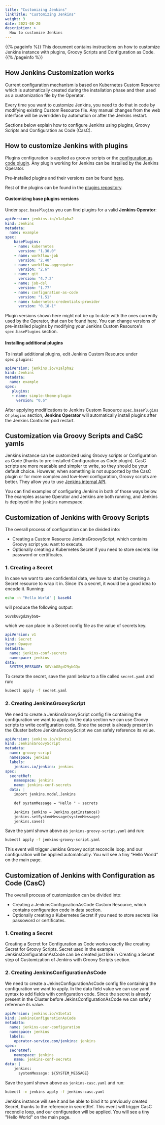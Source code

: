 ```yaml
---
title: "Customizing Jenkins"
linkTitle: "Customizing Jenkins"
weight: 3
date: 2021-08-20
description: >
  How to customize Jenkins
---
```


{{% pageinfo %}}
This document contains instructions on how to customize Jenkins instance with plugins, Groovy Scripts and Configuration as Code.
{{% /pageinfo %}}

## How Jenkins Customization works
Current configuration mechanism is based on Kubernetes Custom Resource which is automatically created during the
installation phase and then used as a customization file by the Operator.

Every time you want to customize Jenkins, you need to do that in code by modifying existing Custom Resource file.
Any manual changes from the web interface will be overridden by automation or after the Jenkins restart.

Sections below explain how to configure Jenkins using plugins, Groovy Scripts and Configuration as Code (CasC).

## How to customize Jenkins with plugins
Plugins configuration is applied as groovy scripts or the [configuration as code plugin](https://github.com/jenkinsci/configuration-as-code-plugin).
Any plugin working for Jenkins can be installed by the Jenkins Operator.
 
Pre-installed plugins and their versions can be found [here](https://github.com/jenkinsci/kubernetes-operator/blob/v0.7.0/pkg/plugins/base_plugins.go).

Rest of the plugins can be found in the [plugins repository](https://plugins.jenkins.io/). 

#### Customizing base plugins versions
Under `spec.basePlugins` you can find plugins for a valid **Jenkins Operator**:

```yaml
apiVersion: jenkins.io/v1alpha2
kind: Jenkins
metadata:
  name: example
spec:
    basePlugins:
    - name: kubernetes
      version: "1.30.0"
    - name: workflow-job
      version: "2.40"
    - name: workflow-aggregator
      version: "2.6"
    - name: git
      version: "4.7.2"
    - name: job-dsl
      version: "1.77"
    - name: configuration-as-code
      version: "1.51"
    - name: kubernetes-credentials-provider
      version: "0.18-1"
```
Plugin versions shown here might not be up to date with the ones currently used by the Operator, that can be found [here](https://github.com/jenkinsci/kubernetes-operator/blob/v0.7.0/pkg/plugins/base_plugins.go).
You can change versions of pre-installed plugins by modifying your Jenkins Custom Resource's `spec.basePlugins` section.

#### Installing additional plugins
To install additional plugins, edit Jenkins Custom Resource under `spec.plugins`:

```yaml
apiVersion: jenkins.io/v1alpha2
kind: Jenkins
metadata:
  name: example
spec:
   plugins:
   - name: simple-theme-plugin
     version: "0.6"
```

After applying modifications to Jenkins Custom Resource `spec.basePlugins` or `plugins` section, **Jenkins Operator**
will automatically install plugins after the Jenkins Controller pod restart.

## Customization via Groovy Scripts and CaSC yamls
Jenkins instance can be customized using Groovy scripts or Configuration as Code (thanks to pre-installed Configuration 
as Code plugin). CasC scripts are more readable and simpler to write, so they should be your default choice. However,
when something is not supported by the CasC plugin or for more complex and low-level configuration, Groovy scripts are better.
They allow you to use [Jenkins internal API].

You can find examples of configuring Jenkins in both of those ways below. The examples assume Operator and Jenkins are
both running, and Jenkins is deployed in the `jenkins` namespace.

## Customization of Jenkins with Groovy Scripts
The overall process of configuration can be divided into:

* Creating a Custom Resource JenkinsGroovyScript, which contains Groovy script you want to execute.
* Optionally creating a Kubernetes Secret if you need to store secrets like password or certificates.


### 1. Creating a Secret
In case we want to use confidential data, we have to start by creating a Secret resource to wrap it in.
Since it’s a secret, it would be a good idea to encode it. Running:

```bash
echo -n "Hello World" | base64
```

will produce the following output:

```
SGVsbG8gd29ybGQ=
```

which we can place in a Secret config file as the value of secrets key.

```yaml
apiVersion: v1
kind: Secret
type: Opaque
metadata:
  name: jenkins-conf-secrets
  namespace: jenkins
data:
  SYSTEM_MESSAGE: SGVsbG8gd29ybGQ=
```

To create the secret, save the yaml below to a file called `secret.yaml` and run:

```bash
kubectl apply -f secret.yaml
```

### 2. Creating JenkinsGroovyScript
We need to create a JenkinsGroovyScript config file containing the configuration we want to apply. In the data section
we can use Groovy scripts to write configuration code. Since the secret is already present in the Cluster before
JenkinsGroovyScript we can safely reference its value.

```yaml
apiVersion: jenkins.io/v1beta1
kind: JenkinsGroovyScript
metadata:
  name: groovy-script
  namespace: jenkins
  labels:
    jenkins.io/jenkins: jenkins
spec:
  secretRef:
    namespace: jenkins
    name: jenkins-conf-secrets
  data: |
    import jenkins.model.Jenkins

    def systemMessage = "Hello " + secrets

    Jenkins jenkins = Jenkins.getInstance()
    jenkins.setSystemMessage(systemMessage)
    jenkins.save()    
```

Save the yaml shown above as `jenkins-groovy-script.yaml` and run:

```bash
kubectl apply -f jenkins-groovy-script.yaml
```

This event will trigger Jenkins Groovy script reconcile loop, and our configuration will be applied automatically.
You will see a tiny “Hello World” on the main page.

## Customization of Jenkins with Configuration as Code (CasC)
The overall process of customization can be divided into:

* Creating a JenkinsConfigurationAsCode Custom Resource, which contains configuration code in data section.
* Optionally creating a Kubernetes Secret if you need to store secrets like passoword or certificates.
  
### 1. Creating a Secret
Creating a Secret for Configuration as Code works exactly like creating Secret for Groovy Scripts. Secret used in the
example JenkinsConfigurationAsCode can be created just like in Creating a Secret step of Customization of Jenkins with
Groovy Scripts section.

### 2. Creating JenkinsConfigurationAsCode 
We need to create a JekinsConfigurationAsCode config file containing the configuration we want to apply. In the data
field value we can use yaml syntax to add fields with configuration code. Since the secret is already present in the
Cluster before JekinsConfigurationAsCode we can safely reference its value.

```yaml
apiVersion: jenkins.io/v1beta1
kind: JenkinsConfigurationAsCode
metadata:
  name: jenkins-user-configuration
  namespace: jenkins
  labels:
    operator-service.com/jenkins: jenkins
spec:
  secretRef:
    namespace: jenkins
    name: jenkins-conf-secrets
data: |
    jenkins:
      systemMessage: ${SYSTEM_MESSAGE}
```

Save the yaml shown above as `jenkins-casc.yaml` and run:

```bash
kubectl -n jenkins apply -f jenkins-casc.yaml
```

Jenkins instance will see it and be able to bind it to previously created Secret, thanks to the reference in secretRef.
This event will trigger CasC reconcile loop, and our configuration will be applied. You will see a tiny "Hello World"
on the main page.

[Jenkins internal API]:https://javadoc.jenkins.io/